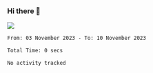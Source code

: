 ### Hi there 👋️

![](https://komarev.com/ghpvc/?username=Loner1024)

<!--START_SECTION:waka-->

```txt
From: 03 November 2023 - To: 10 November 2023

Total Time: 0 secs

No activity tracked
```

<!--END_SECTION:waka-->



